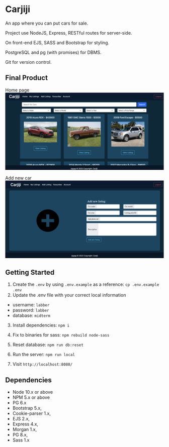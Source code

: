 # Carjiji

An app where you can put cars for sale.

Project use NodeJS, Express,
RESTful routes for server-side.

On front-end EJS, SASS and Bootstrap for styling.

PostgreSQL and pg (with promises) for DBMS.

Git for version control.

## Final Product

Home page
!["main view"](docs/main-page.png)

Add new car
!["add new car"](docs/add-new-car.png)

## Getting Started

1. Create the `.env` by using `.env.example` as a reference: `cp .env.example .env`
2. Update the .env file with your correct local information

- username: `labber`
- password: `labber`
- database: `midterm`

3. Install dependencies: `npm i`
4. Fix to binaries for sass: `npm rebuild node-sass`
5. Reset database: `npm run db:reset`
6. Run the server: `npm run local`

7. Visit `http://localhost:8080/`

## Dependencies

- Node 10.x or above
- NPM 5.x or above
- PG 6.x
- Bootstrap 5.x,
- Cookie-parser 1.x,
- EJS 2.x,
- Express 4.x,
- Morgan 1.x,
- PG 8.x,
- Sass 1.x
